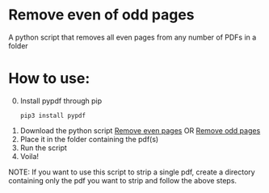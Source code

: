 # Remove even of odd pages
A python script that removes all even pages from any number of PDFs in a folder


# How to use:
0) Install pypdf through pip
   ```
   pip3 install pypdf
   ```
1) Download the python script [Remove even pages](https://github.com/woterr/Remove-even-pages/releases/download/v1.0.1/Remove_even_pages.py) OR [Remove odd pages](https://github.com/woterr/Remove-even-odd-pages/releases/download/v1.0.1/Remove_odd_pages.py)
2) Place it in the folder containing the pdf(s)
3) Run the script
4) Voila!

NOTE: If you want to use this script to strip a single pdf, create a directory containing only the pdf you want to strip and follow the above steps.
